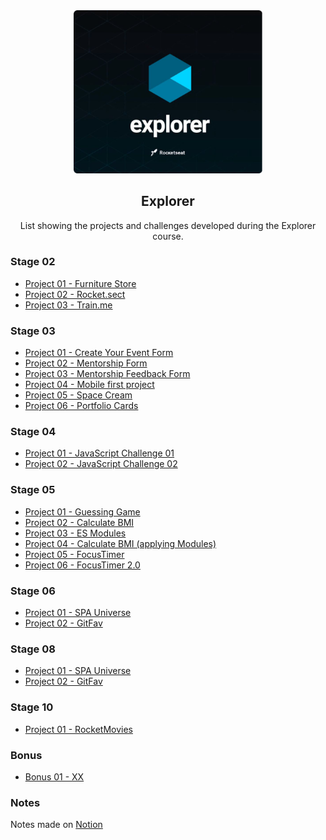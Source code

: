 
<div align="center">
  <img alt="Explorer logo" src="./.github/explorer-cover.png" width="60%"/>
</div>
<h2 align="center">
  Explorer
</h2>
<p align="center">
List showing the projects and challenges developed during the Explorer course.
</p>

### Stage 02

- [Project 01 - Furniture Store](https://github.com/diegommagno/rocketseat/tree/main/explorer/stage-02/furniture-store/pt-br)
- [Project 02 - Rocket.sect](https://github.com/diegommagno/rocketseat/tree/main/explorer/stage-02/rocket-sect/pt-br)
- [Project 03 - Train.me](https://github.com/diegommagno/rocketseat/tree/main/explorer/stage-02/train-me)

### Stage 03

- [Project 01 - Create Your Event Form](https://github.com/diegommagno/rocketseat/tree/main/explorer/stage-03/create-your-event-form)
- [Project 02 - Mentorship Form](https://github.com/diegommagno/rocketseat/tree/main/explorer/stage-03/mentorship-form)
- [Project 03 - Mentorship Feedback Form](https://github.com/diegommagno/rocketseat/tree/main/explorer/stage-03/mentorship-feedback-form)
- [Project 04 - Mobile first project](https://github.com/diegommagno/rocketseat/tree/main/explorer/stage-03/responsive)
- [Project 05 - Space Cream](https://github.com/diegommagno/rocketseat/tree/main/explorer/stage-03/advanced-css/space-cream)
- [Project 06 - Portfolio Cards](https://github.com/diegommagno/rocketseat/tree/main/explorer/stage-03/advanced-css/portfolio-cards)


### Stage 04

- [Project 01 - JavaScript Challenge 01](https://github.com/diegommagno/rocketseat/tree/main/explorer/stage-04)
- [Project 02 - JavaScript Challenge 02](https://github.com/diegommagno/rocketseat/tree/main/explorer/stage-04)

### Stage 05

- [Project 01 - Guessing Game](https://github.com/diegommagno/rocketseat/tree/main/explorer/stage-05/jogo-adivinhacao)
- [Project 02 - Calculate BMI](https://github.com/diegommagno/rocketseat/tree/main/explorer/stage-05/calcular-imc)
- [Project 03 - ES Modules](https://github.com/diegommagno/rocketseat/tree/main/explorer/stage-05/es-modules)
- [Project 04 - Calculate BMI (applying Modules)](https://github.com/diegommagno/rocketseat/tree/main/explorer/stage-05/calcular-imc/calcular-imc-modules)
- [Project 05 - FocusTimer](https://github.com/diegommagno/rocketseat/tree/main/explorer/stage-05/focustimer)
- [Project 06 - FocusTimer 2.0](https://github.com/diegommagno/rocketseat/tree/main/explorer/stage-05/focustimer-2.0)

### Stage 06

- [Project 01 - SPA Universe](https://github.com/diegommagno/rocketseat/tree/main/explorer/stage-05/jogo-adivinhacao)
- [Project 02 - GitFav](https://github.com/diegommagno/rocketseat/tree/main/explorer/stage-05/jogo-adivinhacao)

### Stage 08

- [Project 01 - SPA Universe](https://github.com/diegommagno/rocketseat/tree/main/explorer/stage-05/jogo-adivinhacao)
- [Project 02 - GitFav](https://github.com/diegommagno/rocketseat/tree/main/explorer/stage-05/jogo-adivinhacao)

### Stage 10

- [Project 01 - RocketMovies](https://github.com/diegommagno/rocketseat/tree/main/explorer/stage-05/jogo-adivinhacao)


### Bonus 

- [Bonus 01 - XX](link)


### Notes
Notes made on [Notion](link)
